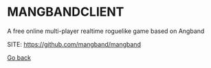 # MANGBANDCLIENT
 
 A free online multi-player realtime roguelike game
 based on Angband 
 
 SITE: https://github.com/mangband/mangband

 [Go back](https://portable-linux-apps.github.io/apps.html)
